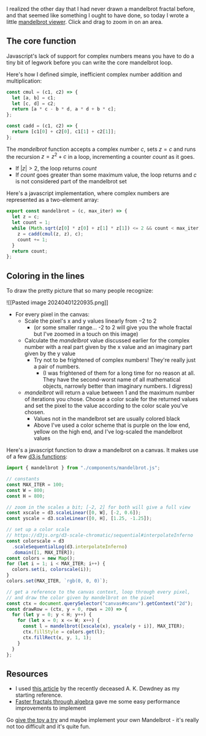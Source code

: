 I realized the other day that I had never drawn a mandelbrot fractal before, and that seemed like something I ought to have done, so today I wrote a little [mandelbrot viewer](https://llimllib.github.io/mandelbrot/zoomable). Click and drag to zoom in on an area.

## The core function

Javascript's lack of support for complex numbers means you have to do a tiny bit of legwork before you can write the core mandelbrot loop.

Here's how I defined simple, inefficient complex number addition and multiplication:

```js
const cmul = (c1, c2) => {
  let [a, b] = c1;
  let [c, d] = c2;
  return [a * c - b * d, a * d + b * c];
};

const cadd = (c1, c2) => {
  return [c1[0] + c2[0], c1[1] + c2[1]];
};
```

The $mandelbrot$ function accepts a complex number $c$, sets $z = c$ and runs the recursion $z = z^2 + c$ in a loop, incrementing a counter $count$ as it goes. 
- If $|z| > 2$, the loop returns $count$
- If $count$ goes greater than some maximum value, the loop returns and $c$ is not considered part of the mandelbrot set

Here's a javascript implementation, where complex numbers are represented as a two-element array:

```js
export const mandelbrot = (c, max_iter) => {
  let z = c;
  let count = 1;
  while (Math.sqrt(z[0] * z[0] + z[1] * z[1]) <= 2 && count < max_iter) {
    z = cadd(cmul(z, z), c);
    count += 1;
  }
  return count;
};
```

## Coloring in the lines

To draw the pretty picture that so many people recognize:

![[Pasted image 20240401220935.png]]

- For every pixel in the canvas:
	- Scale the pixel's x and y values linearly from $-2$ to $2$
		- (or some smaller range... -2 to 2 will give you the whole fractal but I've zoomed in a touch on this image)
	- Calculate the $mandelbrot$ value discussed earlier for the complex number with a real part given by the x value and an imaginary part given by the y value
		- Try not to be frightened of complex numbers! They're really just a pair of numbers.
			- (I was frightened of them for a long time for no reason at all. They have the second-worst name of all mathematical objects, narrowly better than imaginary numbers. I digress)
	- $mandelbrot$ will return a value between 1 and the maximum number of iterations you chose. Choose a color scale for the returned values and set the pixel to the value according to the color scale you've chosen.
		- Values not in the mandelbrot set are usually colored black
		- Above I've used a color scheme that is purple on the low end, yellow on the high end, and I've log-scaled the mandelbrot values

Here's a javascript function to draw a mandelbrot on a canvas. It makes use of a few [d3.js functions](https://d3js.org/):

```js
import { mandelbrot } from "./components/mandelbrot.js";

// constants
const MAX_ITER = 100;
const W = 800;
const H = 800;

// zoom in the scales a bit; [-2, 2] for both will give a full view
const xscale = d3.scaleLinear([0, W], [-2, 0.6]);
const yscale = d3.scaleLinear([0, H], [1.25, -1.25]);

// set up a color scale
// https://d3js.org/d3-scale-chromatic/sequential#interpolateInferno
const colorscale = d3
  .scaleSequentialLog(d3.interpolateInferno)
  .domain([1, MAX_ITER]);
const colors = new Map();
for (let i = 1; i < MAX_ITER; i++) {
  colors.set(i, colorscale(i));
}
colors.set(MAX_ITER, `rgb(0, 0, 0)`);

// get a reference to the canvas context, loop through every pixel,
// and draw the color given by mandelbrot on the pixel
const ctx = document.querySelector("canvas#mcanv").getContext("2d");
const drawRow = (ctx, y = 0, rows = 20) => {
  for (let y = 0; y < H; y++) {
    for (let x = 0; x <= W; x++) {
      const l = mandelbrot([xscale(x), yscale(y + i)], MAX_ITER);
      ctx.fillStyle = colors.get(l);
      ctx.fillRect(x, y, 1, 1);
    }
  }
};
```

## Resources

- I used [this article](https://miriam-english.org/files/Dewdney_Mandelbrot/Dewdney_Mandelbrot.html) by the recently deceased A. K. Dewdney as my starting reference.
- [Faster fractals through algebra](https://randomascii.wordpress.com/2011/08/13/faster-fractals-through-algebra/) gave me some easy performance improvements to implement

Go [give the toy a try](https://llimllib.github.io/mandelbrot/zoomable) and maybe implement your own Mandelbrot - it's really not too difficult and it's quite fun.